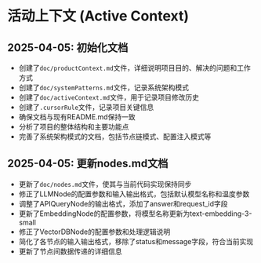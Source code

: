 # 活动上下文 (Active Context)

## 2025-04-05: 初始化文档

- 创建了`doc/productContext.md`文件，详细说明项目目的、解决的问题和工作方式
- 创建了`doc/systemPatterns.md`文件，记录系统架构模式
- 创建了`doc/activeContext.md`文件，用于记录项目修改历史
- 创建了`.cursorRule`文件，记录项目关键信息
- 确保文档与现有README.md保持一致
- 分析了项目的整体结构和主要功能点
- 完善了系统架构模式的文档，包括节点链模式、配置注入模式等

## 2025-04-05: 更新nodes.md文档

- 更新了`doc/nodes.md`文件，使其与当前代码实现保持同步
- 修正了LLMNode的配置参数和输入输出格式，包括默认模型名称和温度参数
- 调整了APIQueryNode的输出格式，添加了answer和request_id字段
- 更新了EmbeddingNode的配置参数，将模型名称更新为text-embedding-3-small
- 修正了VectorDBNode的配置参数和处理逻辑说明
- 简化了各节点的输入输出格式，移除了status和message字段，符合当前实现
- 更新了节点间数据传递的详细信息 
